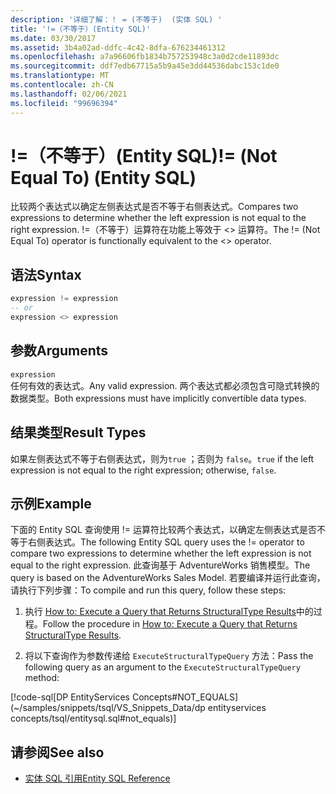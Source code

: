 ```yaml
---
description: '详细了解：！ = (不等于)  (实体 SQL) '
title: '!=（不等于）(Entity SQL)'
ms.date: 03/30/2017
ms.assetid: 3b4a02ad-ddfc-4c42-8dfa-676234461312
ms.openlocfilehash: a7a96606fb1834b757253948c3a0d2cde11893dc
ms.sourcegitcommit: ddf7edb67715a5b9a45e3dd44536dabc153c1de0
ms.translationtype: MT
ms.contentlocale: zh-CN
ms.lasthandoff: 02/06/2021
ms.locfileid: "99696394"
---
```

# <a name="-not-equal-to-entity-sql"></a><span data-ttu-id="337cc-103">!=（不等于）(Entity SQL)</span><span class="sxs-lookup"><span data-stu-id="337cc-103">!= (Not Equal To) (Entity SQL)</span></span>

<span data-ttu-id="337cc-104">比较两个表达式以确定左侧表达式是否不等于右侧表达式。</span><span class="sxs-lookup"><span data-stu-id="337cc-104">Compares two expressions to determine whether the left expression is not equal to the right expression.</span></span> <span data-ttu-id="337cc-105">!=（不等于）运算符在功能上等效于 <> 运算符。</span><span class="sxs-lookup"><span data-stu-id="337cc-105">The != (Not Equal To) operator is functionally equivalent to the <> operator.</span></span>  
  
## <a name="syntax"></a><span data-ttu-id="337cc-106">语法</span><span class="sxs-lookup"><span data-stu-id="337cc-106">Syntax</span></span>  
  
```sql  
expression != expression  
-- or  
expression <> expression  
```  
  
## <a name="arguments"></a><span data-ttu-id="337cc-107">参数</span><span class="sxs-lookup"><span data-stu-id="337cc-107">Arguments</span></span>  

 `expression`  
 <span data-ttu-id="337cc-108">任何有效的表达式。</span><span class="sxs-lookup"><span data-stu-id="337cc-108">Any valid expression.</span></span> <span data-ttu-id="337cc-109">两个表达式都必须包含可隐式转换的数据类型。</span><span class="sxs-lookup"><span data-stu-id="337cc-109">Both expressions must have implicitly convertible data types.</span></span>  
  
## <a name="result-types"></a><span data-ttu-id="337cc-110">结果类型</span><span class="sxs-lookup"><span data-stu-id="337cc-110">Result Types</span></span>  

 <span data-ttu-id="337cc-111">如果左侧表达式不等于右侧表达式，则为`true` ；否则为 `false`。</span><span class="sxs-lookup"><span data-stu-id="337cc-111">`true` if the left expression is not equal to the right expression; otherwise, `false`.</span></span>  
  
## <a name="example"></a><span data-ttu-id="337cc-112">示例</span><span class="sxs-lookup"><span data-stu-id="337cc-112">Example</span></span>  

 <span data-ttu-id="337cc-113">下面的 Entity SQL 查询使用 != 运算符比较两个表达式，以确定左侧表达式是否不等于右侧表达式。</span><span class="sxs-lookup"><span data-stu-id="337cc-113">The following Entity SQL query uses the != operator to compare two expressions to determine whether the left expression is not equal to the right expression.</span></span> <span data-ttu-id="337cc-114">此查询基于 AdventureWorks 销售模型。</span><span class="sxs-lookup"><span data-stu-id="337cc-114">The query is based on the AdventureWorks Sales Model.</span></span> <span data-ttu-id="337cc-115">若要编译并运行此查询，请执行下列步骤：</span><span class="sxs-lookup"><span data-stu-id="337cc-115">To compile and run this query, follow these steps:</span></span>  
  
1. <span data-ttu-id="337cc-116">执行 [How to: Execute a Query that Returns StructuralType Results](../how-to-execute-a-query-that-returns-structuraltype-results.md)中的过程。</span><span class="sxs-lookup"><span data-stu-id="337cc-116">Follow the procedure in [How to: Execute a Query that Returns StructuralType Results](../how-to-execute-a-query-that-returns-structuraltype-results.md).</span></span>  
  
2. <span data-ttu-id="337cc-117">将以下查询作为参数传递给 `ExecuteStructuralTypeQuery` 方法：</span><span class="sxs-lookup"><span data-stu-id="337cc-117">Pass the following query as an argument to the `ExecuteStructuralTypeQuery` method:</span></span>  
  
 [!code-sql[DP EntityServices Concepts#NOT_EQUALS](~/samples/snippets/tsql/VS_Snippets_Data/dp entityservices concepts/tsql/entitysql.sql#not_equals)]  
  
## <a name="see-also"></a><span data-ttu-id="337cc-118">请参阅</span><span class="sxs-lookup"><span data-stu-id="337cc-118">See also</span></span>

- [<span data-ttu-id="337cc-119">实体 SQL 引用</span><span class="sxs-lookup"><span data-stu-id="337cc-119">Entity SQL Reference</span></span>](entity-sql-reference.md)
